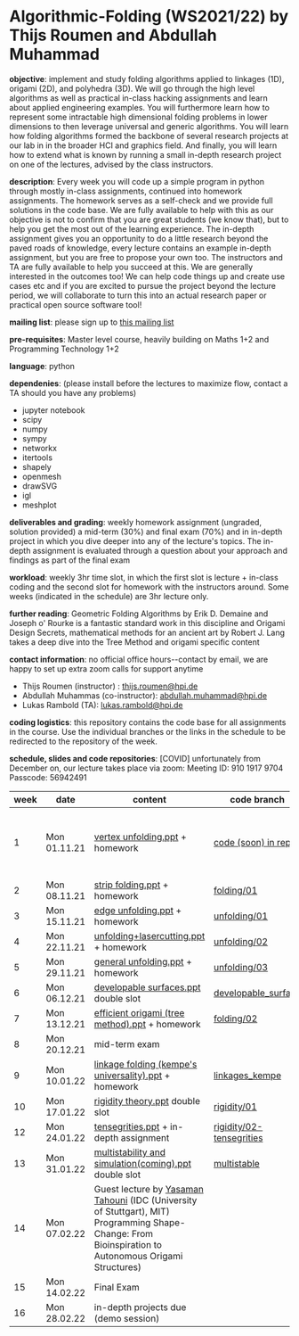 # Algorithmic-Folding (WS2021/22) by Thijs Roumen and Abdullah Muhammad

**objective**: implement and study folding algorithms applied to linkages (1D), origami (2D), and polyhedra (3D). We will go through the high level algorithms as well as practical in-class hacking assignments and learn about applied engineering examples. You will furthermore learn how to represent some intractable high dimensional folding problems in lower dimensions to then leverage universal and generic algorithms. You will learn how folding algorithms formed the backbone of several research projects at our lab in in the broader HCI and graphics field. And finally, you will learn how to extend what is known by running a small in-depth research project on one of the lectures, advised by the class instructors.

**description**: Every week you will code up a simple program in python through mostly in-class assignments, continued into homework assignments. The homework serves as a self-check and we provide full solutions in the code base. We are fully available to help with this as our objective is not to confirm that you are great students (we know that), but to help you get the most out of the learning experience. The in-depth assignment gives you an opportunity to do a little research beyond the paved roads of knowledge, every lecture contains an example in-depth assignment, but you are free to propose your own too. The instructors and TA are fully available to help you succeed at this. We are generally interested in the outcomes too! We can help code things up and create use cases etc and if you are excited to pursue the project beyond the lecture period, we will collaborate to turn this into an actual research paper or practical open source software tool!

**mailing list**: please sign up to [this mailing list](https://myhpi.de/lists/p2EiNpHZWMBnltwycLTcw4kFapI01t8Rq49zRw49Q)

**pre-requisites**: Master level course, heavily building on Maths 1+2 and Programming Technology 1+2

**language**: python

**dependenies**: (please install before the lectures to maximize flow, contact a TA should you have any problems)
- jupyter notebook
- scipy
- numpy
- sympy
- networkx
- itertools
- shapely
- openmesh
- drawSVG
- igl
- meshplot

**deliverables and grading**: weekly homework assignment (ungraded, solution provided) a mid-term (30%) and final exam (70%) and in in-depth project in which you dive deeper into any of the lecture's topics. The in-depth assignment is evaluated through a question about your approach and findings as part of the final exam

**workload**: weekly 3hr time slot, in which the first slot is lecture + in-class coding and the second slot for homework with the instructors around. Some weeks (indicated in the schedule) are 3hr lecture only.

**further reading**: Geometric Folding Algorithms by Erik D. Demaine and Joseph o' Rourke is a fantastic standard work in this discipline and Origami Design Secrets, mathematical methods for an ancient art by Robert J. Lang takes a deep dive into the Tree Method and origami specific content

**contact information**: no official office hours--contact by email, we are happy to set up extra zoom calls for support anytime
- Thijs Roumen (instructor) : thijs.roumen@hpi.de
- Abdullah Muhammas (co-instructor): abdullah.muhammad@hpi.de
- Lukas Rambold (TA): lukas.rambold@hpi.de

**coding logistics**: this repository contains the code base for all assignments in the course. Use the individual branches or the links in the schedule to be redirected to the repository of the week.

**schedule, slides and code repositories**:
[COVID]
unfortunately from December on, our lecture takes place via zoom:
Meeting ID: 910 1917 9704
Passcode: 56942491

| week  | date |     content     |  code branch | notes |
|---|----------|---|--------|---|
| 1  | Mon 01.11.21 | [vertex unfolding.ppt](https://www.dropbox.com/s/aowysjp3rvkdwjm/05%20AF-Unfolding%20polyhedra%20%28vertex%29%20%28intro%20version%29.pptx?dl=0) + homework |  [code (soon) in repo](https://docs.google.com/document/d/1pCiY1Nrs-NpOeYKXIFngJyGDFIbKDWrsfiCv5-pspqY/edit)      | swap with lecture 2 again next year  |
| 2  | Mon 08.11.21 | [strip folding.ppt](https://www.dropbox.com/s/yfzdljgw7a90f00/16%20Algorithmic%20Folding%20%5B120min%5D.pptx?dl=0) + homework | [folding/01](https://github.com/HassoPlattnerInstituteHCI/Algorithmic-Folding/tree/Folding/01)   |   |
| 3  | Mon 15.11.21 | [edge unfolding.ppt](https://www.dropbox.com/s/5zli3li184w394l/13%20AF-Unfolding%20polyhedra%20%28120%20min%29.pptx?dl=0) + homework | [unfolding/01](https://github.com/HassoPlattnerInstituteHCI/Algorithmic-Folding/tree/Unfolding/01)   |   |
| 4  | Mon 22.11.21 | [unfolding+lasercutting.ppt](https://www.dropbox.com/s/uakfww4knxg0xfk/08%20AF-Unfolding%20polyhedra%20%28application%29%2873%20min%29.pptx?dl=0) + homework | [unfolding/02](https://github.com/HassoPlattnerInstituteHCI/Algorithmic-Folding/tree/Unfolding/02)   |   |
| 5  | Mon 29.11.21 | [general unfolding.ppt](https://www.dropbox.com/s/w6s583px4sn7wcg/05%20AF-Unfolding%20polyhedra%20%28general%29%20%2860%20min%29.pptx?dl=0) + homework | [unfolding/03](https://github.com/HassoPlattnerInstituteHCI/Algorithmic-Folding/tree/Unfolding/03)   |   |
| 6  | Mon 06.12.21 | [developable surfaces.ppt](https://www.dropbox.com/s/l9kp2feqclq5fu5/Ran%20Zhang-Developable%20surface%20modeling.pptx?dl=0) double slot | [developable_surface](https://github.com/HassoPlattnerInstituteHCI/Algorithmic-Folding/tree/developable_surface)   |   |
| 7  | Mon 13.12.21 | [efficient origami (tree method).ppt](https://www.dropbox.com/s/lgsazzs65ejmzfa/11%20AF-TreeMethod.pptx?dl=0) + homework  | [folding/02](https://github.com/HassoPlattnerInstituteHCI/Algorithmic-Folding/tree/Folding/02)   |   |
| 8  | Mon 20.12.21 | mid-term exam  |   |   |
| 9  | Mon 10.01.22 | [linkage folding (kempe's universality).ppt](https://www.dropbox.com/s/izky9yvkxipzzgc/16%20AF-Linkage%20Folding%20%20%5B150min%5D.pptx?dl=0) + homework | [linkages_kempe](https://github.com/HassoPlattnerInstituteHCI/Algorithmic-Folding/tree/linkages-kempe) |   |
| 10  | Mon 17.01.22 | [rigidity theory.ppt](https://www.dropbox.com/s/wmtjtmcobv97zpm/05%20AF-rigidity%20%5B180min%5D.pptx?dl=0) double slot | [rigidity/01](https://github.com/HassoPlattnerInstituteHCI/Algorithmic-Folding/tree/Rigidity/01)  |   |
| 12  | Mon 24.01.22 | [tensegrities.ppt](https://www.dropbox.com/s/ub4krn4sz2nffty/12%20AF-tensegrities.pptx?dl=0) + in-depth assignment | [rigidity/02-tensegrities](https://github.com/HassoPlattnerInstituteHCI/Algorithmic-Folding/tree/Rigidity/02-tensegrities)  |   |
| 13  | Mon 31.01.22 | [multistability and simulation(coming).ppt]() double slot | [multistable](https://github.com/HassoPlattnerInstituteHCI/Algorithmic-Folding/tree/multistable)  |  slides coming soon |
| 14  | Mon 07.02.22 | Guest lecture by [Yasaman Tahouni](https://www.yasamantahouni.com) (IDC (University of Stuttgart), MIT) Programming Shape-Change: From Bioinspiration to Autonomous Origami Structures) |   |   |
| 15  | Mon 14.02.22 | Final Exam  |   |   |
| 16  | Mon 28.02.22 | in-depth projects due (demo session)  |   |   |
